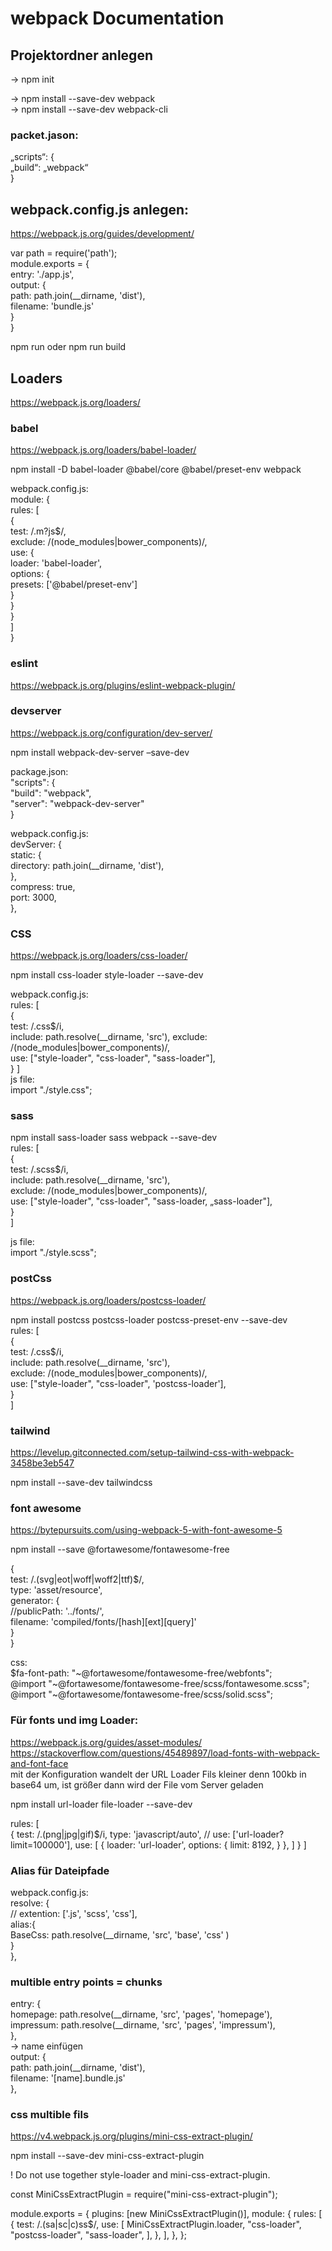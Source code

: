 # webpack Documentation

## Projektordner anlegen 
-> npm init

-> npm install --save-dev webpack  
-> npm install --save-dev webpack-cli  

### packet.jason:
„scripts“: {  
    „build“: „webpack“  
}  

## webpack.config.js anlegen:
https://webpack.js.org/guides/development/  

var path = require('path');  
module.exports = {  
    entry: './app.js',  
    output: {  
        path: path.join(__dirname, 'dist'),  
        filename: 'bundle.js'  
    }  
}  

npm run oder npm run build  


## Loaders
https://webpack.js.org/loaders/  


### babel
https://webpack.js.org/loaders/babel-loader/  

npm install -D babel-loader @babel/core @babel/preset-env webpack  

webpack.config.js:  
module: {  
  rules: [  
    {  
      test: /\.m?js$/,    
      exclude: /(node_modules|bower_components)/,  
      use: {  
        loader: 'babel-loader',  
        options: {  
          presets: ['@babel/preset-env']  
        }  
      }  
    }  
  ]  
}  

### eslint
https://webpack.js.org/plugins/eslint-webpack-plugin/  


### devserver
https://webpack.js.org/configuration/dev-server/  

npm install webpack-dev-server –save-dev  

package.json:  
"scripts": {  
    "build": "webpack",  
    "server": "webpack-dev-server"  
}

webpack.config.js:  
devServer: {  
    static: {  
        directory: path.join(__dirname, 'dist'),  
    },  
    compress: true,  
    port: 3000,  
},  

	
### CSS
https://webpack.js.org/loaders/css-loader/  

npm install css-loader style-loader --save-dev   

webpack.config.js:  
rules: [  
    {  
        test: /\.css$/i,   
        include: path.resolve(__dirname, 'src'), 
        exclude: /(node_modules|bower_components)/,  
        use: ["style-loader", "css-loader", "sass-loader"],  
    }
]  
js file:  
import "./style.css";  


### sass  
npm install sass-loader sass webpack --save-dev   
rules: [  
    {  
        test: /\.scss$/i,  
        include: path.resolve(__dirname, 'src'),  
        exclude: /(node_modules|bower_components)/,  
        use: ["style-loader", "css-loader", "sass-loader, „sass-loader"],  
    }  
]  

js file:  
import "./style.scss";  


### postCss
https://webpack.js.org/loaders/postcss-loader/  

npm install postcss postcss-loader postcss-preset-env --save-dev  
rules: [  
    {  
        test: /\.css$/i,  
        include: path.resolve(__dirname, 'src'),  
        exclude: /(node_modules|bower_components)/,  
        use: ["style-loader", "css-loader", 'postcss-loader'],  
    }  
]  


### tailwind
https://levelup.gitconnected.com/setup-tailwind-css-with-webpack-3458be3eb547  

npm install --save-dev tailwindcss  


### font awesome
https://bytepursuits.com/using-webpack-5-with-font-awesome-5  

npm install --save @fortawesome/fontawesome-free  

{  
    test: /\.(svg|eot|woff|woff2|ttf)$/,  
    type: 'asset/resource',  
    generator: {  
        //publicPath: '../fonts/',  
        filename: 'compiled/fonts/[hash][ext][query]'  
    }  
}  
  
css:  
$fa-font-path: "~@fortawesome/fontawesome-free/webfonts";  
@import "~@fortawesome/fontawesome-free/scss/fontawesome.scss";  
@import "~@fortawesome/fontawesome-free/scss/solid.scss";  



### Für fonts und img Loader:   
https://webpack.js.org/guides/asset-modules/  
https://stackoverflow.com/questions/45489897/load-fonts-with-webpack-and-font-face   
mit der Konfiguration wandelt der URL Loader Fils kleiner denn 100kb in base64 um,
ist größer dann wird der File vom Server geladen  
 

npm install url-loader file-loader --save-dev  
  
rules: [  
    {
        test: /\.(png|jpg|gif)$/i,
        type: 'javascript/auto',
        // use: ['url-loader?limit=100000'],
        use: [
            {
            loader: 'url-loader',
            options: {
                limit: 8192,
            }
            },
        ]
    } 
]  


### Alias für Dateipfade
webpack.config.js:  
resolve: {  
    // extention: ['.js', 'scss', 'css'],  
    alias:{  
        BaseCss: path.resolve(__dirname, 'src', 'base', 'css' )  
    }  
},


### multible entry points = chunks

entry: {  
    homepage: path.resolve(__dirname, 'src', 'pages', 'homepage'),  
    impressum: path.resolve(__dirname, 'src', 'pages', 'impressum'),  
},  
-> name einfügen  
 output: {  
    path: path.join(__dirname, 'dist'),  
    filename: '[name].bundle.js'  
},  

### css multible fils
https://v4.webpack.js.org/plugins/mini-css-extract-plugin/

npm install --save-dev mini-css-extract-plugin

! Do not use together style-loader and mini-css-extract-plugin.

const MiniCssExtractPlugin = require("mini-css-extract-plugin");

module.exports = {
  plugins: [new MiniCssExtractPlugin()],
  module: {
    rules: [
      {
        test: /\.(sa|sc|c)ss$/,
        use: [ MiniCssExtractPlugin.loader, "css-loader", "postcss-loader", "sass-loader", ],
      },
    ],
  },
};